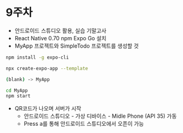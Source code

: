 # 9주차

- 안드로이드 스튜디오 활용, 실습 기말고사
- React Native 0.70 npm Expo Go 설치
- MyApp 프로젝트와 SimpleTodo 프로젝트를 생성할 것

```bash
npm install -g expo-cli

npx create-expo-app --template

(blank) -> MyApp

cd MyApp
npm start
```

- QR코드가 나오며 서버가 시작
    - 안드로이드 스튜디오 - 가상 디바이스 - Midle Phone (API 35) 가동
    - Press a를 통해 안드로이드 스튜디오에서 오픈이 가능